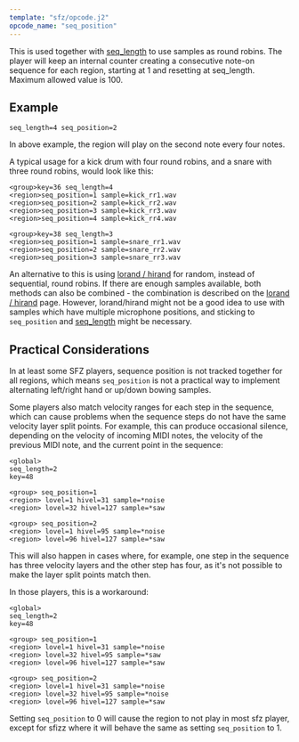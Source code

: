 ```yaml
---
template: "sfz/opcode.j2"
opcode_name: "seq_position"
---
```

This is used together with [seq_length] to use samples as round robins.
The player will keep an internal counter creating a consecutive
note-on sequence for each region, starting at 1 and resetting at seq_length.
Maximum allowed value is 100.

## Example

```sfz
seq_length=4 seq_position=2
```

In above example, the region will play on the second note every four notes.

A typical usage for a kick drum with four round robins, and a snare with three
round robins, would look like this:

```sfz
<group>key=36 seq_length=4
<region>seq_position=1 sample=kick_rr1.wav
<region>seq_position=2 sample=kick_rr2.wav
<region>seq_position=3 sample=kick_rr3.wav
<region>seq_position=4 sample=kick_rr4.wav

<group>key=38 seq_length=3
<region>seq_position=1 sample=snare_rr1.wav
<region>seq_position=2 sample=snare_rr2.wav
<region>seq_position=3 sample=snare_rr3.wav
```

An alternative to this is using [lorand / hirand] for
random, instead of sequential, round robins. If there are enough samples
available, both methods can also be combined - the combination is described on
the [lorand / hirand] page. However, lorand/hirand might not
be a good idea to use with samples which have multiple microphone positions,
and sticking to `seq_position` and [seq_length] might be necessary.

## Practical Considerations

In at least some SFZ players, sequence position is not tracked together for
all regions, which means `seq_position` is not a practical way to implement
alternating left/right hand or up/down bowing samples.

Some players also match velocity ranges for each step in the sequence, which
can cause problems when the sequence steps do not have the same velocity
layer split points. For example, this can produce occasional silence, depending
on the velocity of incoming MIDI notes, the velocity of the previous MIDI note,
and the current point in the sequence:

```sfz
<global>
seq_length=2
key=48

<group> seq_position=1
<region> lovel=1 hivel=31 sample=*noise
<region> lovel=32 hivel=127 sample=*saw

<group> seq_position=2
<region> lovel=1 hivel=95 sample=*noise
<region> lovel=96 hivel=127 sample=*saw
```

This will also happen in cases where, for example, one step in the
sequence has three velocity layers and the other step has four, as it's
not possible to make the layer split points match then.

In those players, this is a workaround:

```sfz
<global>
seq_length=2
key=48

<group> seq_position=1
<region> lovel=1 hivel=31 sample=*noise
<region> lovel=32 hivel=95 sample=*saw
<region> lovel=96 hivel=127 sample=*saw

<group> seq_position=2
<region> lovel=1 hivel=31 sample=*noise
<region> lovel=32 hivel=95 sample=*noise
<region> lovel=96 hivel=127 sample=*saw
```

Setting `seq_position` to 0 will cause the region to not play in most sfz player,
except for sfizz where it will behave the same as setting `seq_position` to 1.


[seq_length]:      seq_length.md
[lorand / hirand]: lorand.md
